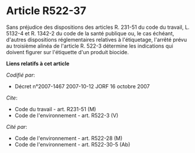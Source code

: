 # Article R522-37

Sans préjudice des dispositions des articles R. 231-51 du code du travail, L. 5132-4 et R. 1342-2 du code de la santé
publique ou, le cas échéant, d'autres dispositions réglementaires relatives à l'étiquetage, l'arrêté prévu au troisième
alinéa de l'article R. 522-3 détermine les indications qui doivent figurer sur l'étiquette d'un produit biocide.

**Liens relatifs à cet article**

_Codifié par_:

  - Décret n°2007-1467 2007-10-12 JORF 16 octobre 2007

_Cite_:

  - Code du travail - art. R231-51 (M)
  - Code de l'environnement - art. R522-3 (V)

_Cité par_:

  - Code de l'environnement - art. R522-28 (M)
  - Code de l'environnement - art. R522-30-5 (Ab)
